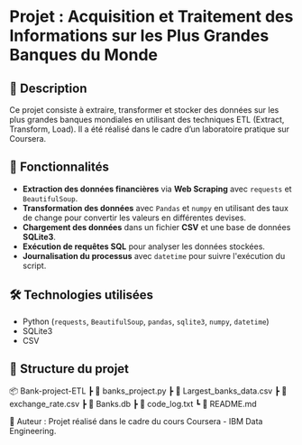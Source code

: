 # Projet : Acquisition et Traitement des Informations sur les Plus Grandes Banques du Monde

## 📌 Description
Ce projet consiste à extraire, transformer et stocker des données sur les plus grandes banques mondiales en utilisant des techniques ETL (Extract, Transform, Load). Il a été réalisé dans le cadre d’un laboratoire pratique sur Coursera.

## 🚀 Fonctionnalités
- **Extraction des données financières** via **Web Scraping** avec `requests` et `BeautifulSoup`.
- **Transformation des données** avec `Pandas` et `numpy` en utilisant des taux de change pour convertir les valeurs en différentes devises.
- **Chargement des données** dans un fichier **CSV** et une base de données **SQLite3**.
- **Exécution de requêtes SQL** pour analyser les données stockées.
- **Journalisation du processus** avec `datetime` pour suivre l'exécution du script.

## 🛠️ Technologies utilisées
- Python (`requests`, `BeautifulSoup`, `pandas`, `sqlite3`, `numpy`, `datetime`)
- SQLite3
- CSV

## 📂 Structure du projet

📦 Bank-project-ETL ┣ 📜 banks_project.py ┣ 📜 Largest_banks_data.csv ┣ 📜 exchange_rate.csv ┣ 📜 Banks.db ┣ 📜 code_log.txt ┗ 📜 README.md

📌 Auteur : Projet réalisé dans le cadre du cours Coursera - IBM Data Engineering.

